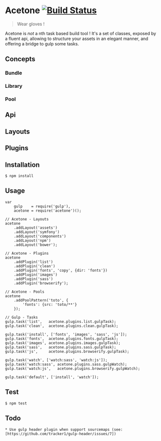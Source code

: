 # Acetone [![Build Status](https://travis-ci.org/Elao/acetone.svg?branch=master)](https://travis-ci.org/Elao/acetone)

> Wear gloves !

Acetone is *not* a nth task based build tool ! It's a set of classes, exposed by a fluent api, allowing to structure your assets in an elegant manner, and offering a bridge to gulp some tasks.

## Concepts

### Bundle

### Library

### Pool

## Api

## Layouts

## Plugins

## Installation

    $ npm install

## Usage

    var
        gulp    = require('gulp'),
        acetone = require('acetone')();

    // Acetone - Layouts
    acetone
        .addLayout('assets')
        .addLayout('symfony')
        .addLayout('components')
        .addLayout('npm')
        .addLayout('bower');

    // Acetone - Plugins
    acetone
        .addPlugin('list')
        .addPlugin('clean')
        .addPlugin('fonts', 'copy', {dir: 'fonts'})
        .addPlugin('images')
        .addPlugin('sass')
        .addPlugin('browserify');

    // Acetone - Pools
    acetone
        .addPoolPattern('toto', {
            'fonts': {src: 'toto/**'}
        });

    // Gulp - Tasks
    gulp.task('list',   acetone.plugins.list.gulpTask);
    gulp.task('clean',  acetone.plugins.clean.gulpTask);

    gulp.task('install', ['fonts', 'images', 'sass', 'js']);
    gulp.task('fonts',  acetone.plugins.fonts.gulpTask);
    gulp.task('images', acetone.plugins.images.gulpTask);
    gulp.task('sass',   acetone.plugins.sass.gulpTask);
    gulp.task('js',     acetone.plugins.browserify.gulpTask);

    gulp.task('watch', ['watch:sass', 'watch:js']);
    gulp.task('watch:sass', acetone.plugins.sass.gulpWatch);
    gulp.task('watch:js',   acetone.plugins.browserify.gulpWatch);

    gulp.task('default', ['install', 'watch']);


## Test

    $ npm test


## Todo

    * Use gulp header plugin when support sourcemaps (see: [https://github.com/tracker1/gulp-header/issues/7])
